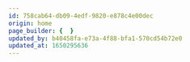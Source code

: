 ```yaml
---
id: 758cab64-db09-4edf-9820-e878c4e00dec
origin: home
page_builder: {  }
updated_by: b40458fa-e73a-4f88-bfa1-570cd54b72e0
updated_at: 1650295636
---
```

